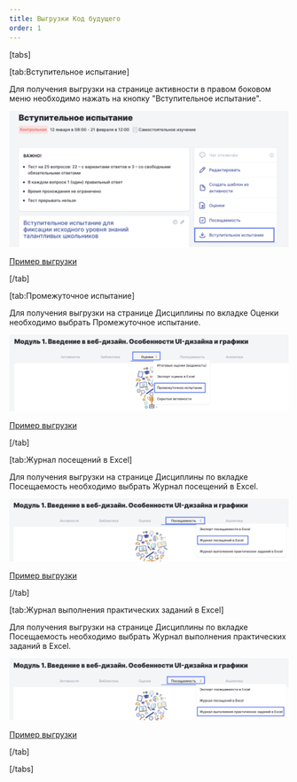 ```yaml
---
title: Выгрузки Код будущего
order: 1
---
```


[tabs]

[tab:Вступительное испытание]

Для получения выгрузки на странице активности в правом боковом меню необходимо нажать на кнопку "Вступительное испытание".

![](<../../.gitbook/assets/image (2) (3) (1).png>)

[Пример выгрузки](<../../.gitbook/assets/Вступительное испытание (Код будущего).xlsx">)

[/tab]

[tab:Промежуточное испытание]

Для получения выгрузки на странице Дисциплины по вкладке Оценки необходимо выбрать Промежуточное испытание.

![](<../../.gitbook/assets/image (5) (3) (1).png>)

[Пример выгрузки](<../../.gitbook/assets/Промежуточное испытание (Код будущего).xlsx">)

[/tab]

[tab:Журнал посещений в Excel]

Для получения выгрузки на странице Дисциплины по вкладке Посещаемость необходимо выбрать Журнал посещений в Excel.

![](<../../.gitbook/assets/image (7) (3).png>)

[Пример выгрузки](<../../.gitbook/assets/Журнал посещений в Excel (Код будущего).xlsx">)

[/tab]

[tab:Журнал выполнения практических заданий в Excel]

Для получения выгрузки на странице Дисциплины по вкладке Посещаемость необходимо выбрать Журнал выполнения практических заданий в Excel.

![](<../../.gitbook/assets/image (6) (1) (2).png>)

[Пример выгрузки](<../../.gitbook/assets/Журнал выполнения практических заданий в Excel (Код будущего).xlsx">)

[/tab]

[/tabs]


